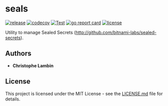 # seals
[![release](https://img.shields.io/github/v/tag/clambin/seals?color=green&label=release&style=plastic)](https://github.com/clambin/seals/releases)
[![codecov](https://img.shields.io/codecov/c/gh/clambin/seals?style=plastic)](https://app.codecov.io/gh/clambin/seals)
[![Test](https://github.com/clambin/seals/actions/workflows/test.yml/badge.svg)](https://github.com/clambin/seals/actions/workflows/test.yml)
[![go report card](https://goreportcard.com/badge/github.com/clambin/seals)](https://goreportcard.com/report/github.com/clambin/seals)
[![license](https://img.shields.io/github/license/clambin/seals?style=plastic)](LICENSE.md)

Utility to manage Sealed Secrets (http://github.com/bitnami-labs/sealed-secrets).

## Authors

* **Christophe Lambin**

## License

This project is licensed under the MIT License - see the [LICENSE.md](LICENSE.md) file for details.

